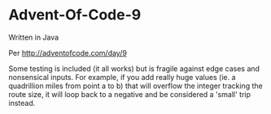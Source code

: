 # Advent-Of-Code-9

Written in Java

Per http://adventofcode.com/day/9

Some testing is included (it all works) but is fragile against edge cases and nonsensical inputs. For example, if you add really huge values (ie. a quadrillion miles from point a to b) that will overflow the integer tracking the route size, it will loop back to a negative and be considered a 'small' trip instead.
